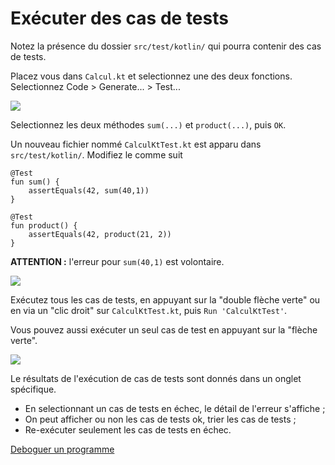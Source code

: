# Exécuter des cas de tests

Notez la présence du dossier `src/test/kotlin/` qui pourra contenir des cas de tests.

Placez vous dans `Calcul.kt` et selectionnez une des deux fonctions. Selectionnez Code > Generate... > Test...

![](junit.png)


Selectionnez les deux méthodes `sum(...)` et `product(...)`, puis `OK`.

Un nouveau fichier nommé `CalculKtTest.kt` est apparu dans `src/test/kotlin/`. Modifiez le comme suit 

    @Test
    fun sum() {
        assertEquals(42, sum(40,1))
    }

    @Test
    fun product() {
        assertEquals(42, product(21, 2))
    }

__ATTENTION :__ l'erreur pour `sum(40,1)` est volontaire.


![](junit_run.png)

Exécutez tous les cas de tests, en appuyant sur la "double flèche verte" ou en via un "clic droit" sur `CalculKtTest.kt`, puis `Run 'CalculKtTest'`.

Vous pouvez aussi exécuter un seul cas de test en appuyant sur la "flèche verte".

![](junit_result.png)

Le résultats de l'exécution de cas de tests sont donnés dans un onglet spécifique.
- En selectionnant un cas de tests en échec, le détail de l'erreur s'affiche ;
- On peut afficher ou non les cas de tests ok, trier les cas de tests ;
- Re-exécuter seulement les cas de tests en échec.


[Deboguer un programme](debug.md)
